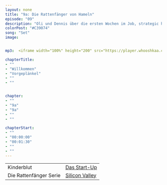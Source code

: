 ```yaml
---
layout: none
title: "9a: Die Rattenfänger von Hameln"
episode: "09"
description: "Oli und Dennis über die ersten Wochen im Job, strategic hiring im Design und Silicon Valley"
colorPost: "#C39074"
song: "Set"
image: 


mp3:  <iframe width="100%" height="200" src="https://player.whooshkaa.com/player/episode/id/105283?visual=true" frameborder="0"></iframe>

chapterTitle:
- ""
- "Willkommen"
- "Vorgeplänkel"
- ""
- ""


chapter:
- ""
- "9a"
- "9a"
- ""
- ""

chapterStart:
- ""
- "00:00:00"
- "00:01:30"
- ""
- ""
---
```


<!-- nach 8 einträgen ein neues table erstellen, danke :) !-->

| | |
|:-|:-|
|Kinderblut| [Das Start-Up](http://www.nerdcore.de/2017/06/04/we-drink-young-blood-for-8k-bucks-a-pop/)|
| Die Rattenfänger Serie| [Silicon Valley](http://www.serienjunkies.de/silicon-valley/) |

